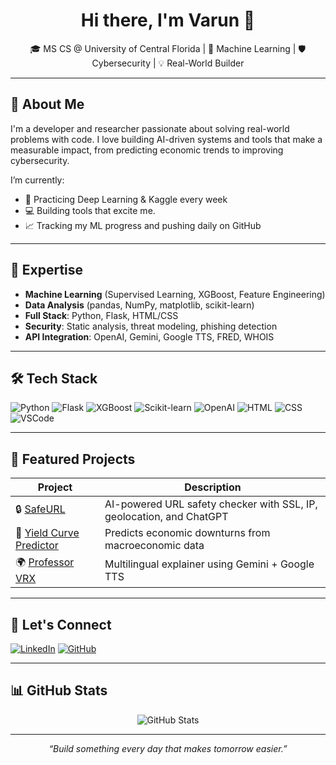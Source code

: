 <h1 align="center">Hi there, I'm Varun 👋</h1>

<p align="center">
  🎓 MS CS @ University of Central Florida | 🤖 Machine Learning | 🛡️ Cybersecurity | 💡 Real-World Builder
</p>

---

## 🚀 About Me

I'm a developer and researcher passionate about solving real-world problems with code. I love building AI-driven systems and tools that make a measurable impact, from predicting economic trends to improving cybersecurity.

I’m currently:
- 🧠 Practicing Deep Learning & Kaggle every week
- 💻 Building tools that excite me.
- 📈 Tracking my ML progress and pushing daily on GitHub

---

## 🧠 Expertise

- **Machine Learning** (Supervised Learning, XGBoost, Feature Engineering)
- **Data Analysis** (pandas, NumPy, matplotlib, scikit-learn)
- **Full Stack**: Python, Flask, HTML/CSS
- **Security**: Static analysis, threat modeling, phishing detection
- **API Integration**: OpenAI, Gemini, Google TTS, FRED, WHOIS

---

## 🛠️ Tech Stack

![Python](https://img.shields.io/badge/Python-3670A0?style=for-the-badge&logo=python&logoColor=white)
![Flask](https://img.shields.io/badge/Flask-000000?style=for-the-badge&logo=flask)
![XGBoost](https://img.shields.io/badge/XGBoost-00BFFF?style=for-the-badge)
![Scikit-learn](https://img.shields.io/badge/Scikit--Learn-F7931E?style=for-the-badge&logo=scikit-learn&logoColor=white)
![OpenAI](https://img.shields.io/badge/OpenAI-412991?style=for-the-badge&logo=openai&logoColor=white)
![HTML](https://img.shields.io/badge/HTML5-E34F26?style=for-the-badge&logo=html5&logoColor=white)
![CSS](https://img.shields.io/badge/CSS3-1572B6?style=for-the-badge&logo=css3&logoColor=white)
![VSCode](https://img.shields.io/badge/VSCode-007ACC?style=for-the-badge&logo=visual-studio-code)

---

## 📂 Featured Projects

| Project | Description |
|--------|-------------|
| 🔒 [SafeURL](https://github.com/varunmuchanapally/FCSAP-SafeURL) | AI-powered URL safety checker with SSL, IP, geolocation, and ChatGPT |
| 🧾 [Yield Curve Predictor](https://github.com/varunmuchanapally/Yield-Curve-Prediciton) | Predicts economic downturns from macroeconomic data |
| 🌍 [Professor VRX](https://github.com/varunmuchanapally/Professor-VRX) | Multilingual explainer using Gemini + Google TTS |

---

## 🔗 Let's Connect

[![LinkedIn](https://img.shields.io/badge/LinkedIn-Varun-blue?style=for-the-badge&logo=linkedin)](https://www.linkedin.com/in/varun-prasad-muchanapally-743a561bb/)
[![GitHub](https://img.shields.io/badge/GitHub-Profile-black?style=for-the-badge&logo=github)](https://github.com/varunmuchanapally)

---

## 📊 GitHub Stats

<p align="center">
  <img src="https://github-readme-stats.vercel.app/api?username=varunmuchanapally&show_icons=true&theme=radical" alt="GitHub Stats"/>
</p>

---

<p align="center"><i>“Build something every day that makes tomorrow easier.”</i></p>
